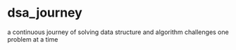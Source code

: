 # dsa_journey
a continuous journey of solving data structure and algorithm challenges one problem at a time
